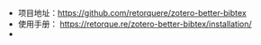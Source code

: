 - 项目地址：https://github.com/retorquere/zotero-better-bibtex
- 使用手册： https://retorque.re/zotero-better-bibtex/installation/
-